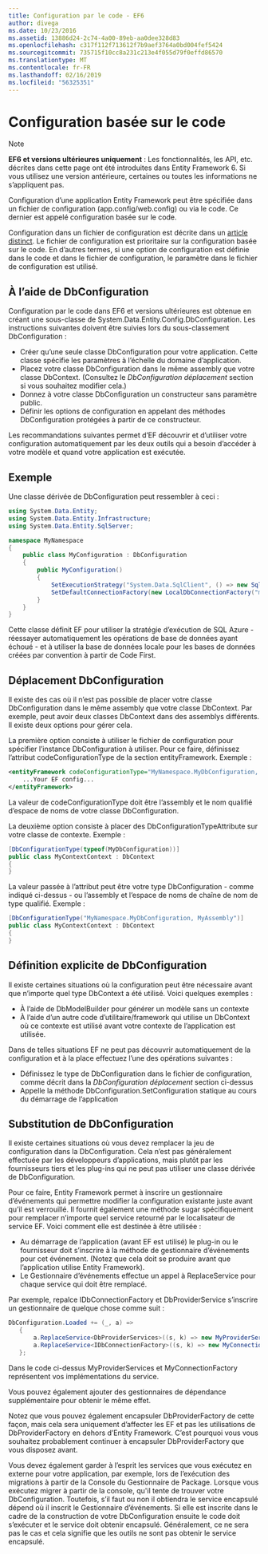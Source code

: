 ```yaml
---
title: Configuration par le code - EF6
author: divega
ms.date: 10/23/2016
ms.assetid: 13886d24-2c74-4a00-89eb-aa0dee328d83
ms.openlocfilehash: c317f112f713612f7b9aef3764a0bd004fef5424
ms.sourcegitcommit: 735715f10cc8a231c213e4f055d79f0effd86570
ms.translationtype: MT
ms.contentlocale: fr-FR
ms.lasthandoff: 02/16/2019
ms.locfileid: "56325351"
---
```

# <a name="code-based-configuration"></a>Configuration basée sur le code
> [!NOTE]
> **EF6 et versions ultérieures uniquement** : Les fonctionnalités, les API, etc. décrites dans cette page ont été introduites dans Entity Framework 6. Si vous utilisez une version antérieure, certaines ou toutes les informations ne s’appliquent pas.  

Configuration d’une application Entity Framework peut être spécifiée dans un fichier de configuration (app.config/web.config) ou via le code. Ce dernier est appelé configuration basée sur le code.  

Configuration dans un fichier de configuration est décrite dans un [article distinct](config-file.md). Le fichier de configuration est prioritaire sur la configuration basée sur le code. En d’autres termes, si une option de configuration est définie dans le code et dans le fichier de configuration, le paramètre dans le fichier de configuration est utilisé.  

## <a name="using-dbconfiguration"></a>À l’aide de DbConfiguration  

Configuration par le code dans EF6 et versions ultérieures est obtenue en créant une sous-classe de System.Data.Entity.Config.DbConfiguration. Les instructions suivantes doivent être suivies lors du sous-classement DbConfiguration :  

- Créer qu’une seule classe DbConfiguration pour votre application. Cette classe spécifie les paramètres à l’échelle du domaine d’application.  
- Placez votre classe DbConfiguration dans le même assembly que votre classe DbContext. (Consultez le *DbConfiguration déplacement* section si vous souhaitez modifier cela.)  
- Donnez à votre classe DbConfiguration un constructeur sans paramètre public.  
- Définir les options de configuration en appelant des méthodes DbConfiguration protégées à partir de ce constructeur.  

Les recommandations suivantes permet d’EF découvrir et d’utiliser votre configuration automatiquement par les deux outils qui a besoin d’accéder à votre modèle et quand votre application est exécutée.  

## <a name="example"></a>Exemple  

Une classe dérivée de DbConfiguration peut ressembler à ceci :  

``` csharp
using System.Data.Entity;
using System.Data.Entity.Infrastructure;
using System.Data.Entity.SqlServer;

namespace MyNamespace
{
    public class MyConfiguration : DbConfiguration
    {
        public MyConfiguration()
        {
            SetExecutionStrategy("System.Data.SqlClient", () => new SqlAzureExecutionStrategy());
            SetDefaultConnectionFactory(new LocalDbConnectionFactory("mssqllocaldb"));
        }
    }
}
```  

Cette classe définit EF pour utiliser la stratégie d’exécution de SQL Azure - réessayer automatiquement les opérations de base de données ayant échoué - et à utiliser la base de données locale pour les bases de données créées par convention à partir de Code First.  

## <a name="moving-dbconfiguration"></a>Déplacement DbConfiguration  

Il existe des cas où il n’est pas possible de placer votre classe DbConfiguration dans le même assembly que votre classe DbContext. Par exemple, peut avoir deux classes DbContext dans des assemblys différents. Il existe deux options pour gérer cela.  

La première option consiste à utiliser le fichier de configuration pour spécifier l’instance DbConfiguration à utiliser. Pour ce faire, définissez l’attribut codeConfigurationType de la section entityFramework. Exemple :  

``` xml
<entityFramework codeConfigurationType="MyNamespace.MyDbConfiguration, MyAssembly">
    ...Your EF config...
</entityFramework>
```  

La valeur de codeConfigurationType doit être l’assembly et le nom qualifié d’espace de noms de votre classe DbConfiguration.  

La deuxième option consiste à placer des DbConfigurationTypeAttribute sur votre classe de contexte. Exemple :  

``` csharp  
[DbConfigurationType(typeof(MyDbConfiguration))]
public class MyContextContext : DbContext
{
}
```  

La valeur passée à l’attribut peut être votre type DbConfiguration - comme indiqué ci-dessus - ou l’assembly et l’espace de noms de chaîne de nom de type qualifié. Exemple :  

``` csharp
[DbConfigurationType("MyNamespace.MyDbConfiguration, MyAssembly")]
public class MyContextContext : DbContext
{
}
```  

## <a name="setting-dbconfiguration-explicitly"></a>Définition explicite de DbConfiguration  

Il existe certaines situations où la configuration peut être nécessaire avant que n’importe quel type DbContext a été utilisé. Voici quelques exemples :  

- À l’aide de DbModelBuilder pour générer un modèle sans un contexte  
- À l’aide d’un autre code d’utilitaire/framework qui utilise un DbContext où ce contexte est utilisé avant votre contexte de l’application est utilisée.  

Dans de telles situations EF ne peut pas découvrir automatiquement de la configuration et à la place effectuez l’une des opérations suivantes :  

- Définissez le type de DbConfiguration dans le fichier de configuration, comme décrit dans la *DbConfiguration déplacement* section ci-dessus
- Appelle la méthode DbConfiguration.SetConfiguration statique au cours du démarrage de l’application  

## <a name="overriding-dbconfiguration"></a>Substitution de DbConfiguration  

Il existe certaines situations où vous devez remplacer la jeu de configuration dans la DbConfiguration. Cela n’est pas généralement effectuée par les développeurs d’applications, mais plutôt par les fournisseurs tiers et les plug-ins qui ne peut pas utiliser une classe dérivée de DbConfiguration.  

Pour ce faire, Entity Framework permet à inscrire un gestionnaire d’événements qui permettre modifier la configuration existante juste avant qu’il est verrouillé.  Il fournit également une méthode sugar spécifiquement pour remplacer n’importe quel service retourné par le localisateur de service EF. Voici comment elle est destinée à être utilisée :  

- Au démarrage de l’application (avant EF est utilisé) le plug-in ou le fournisseur doit s’inscrire à la méthode de gestionnaire d’événements pour cet événement. (Notez que cela doit se produire avant que l’application utilise Entity Framework).  
- Le Gestionnaire d’événements effectue un appel à ReplaceService pour chaque service qui doit être remplacé.  

Par exemple, repalce IDbConnectionFactory et DbProviderService s’inscrire un gestionnaire de quelque chose comme suit :  

``` csharp
DbConfiguration.Loaded += (_, a) =>
   {
       a.ReplaceService<DbProviderServices>((s, k) => new MyProviderServices(s));
       a.ReplaceService<IDbConnectionFactory>((s, k) => new MyConnectionFactory(s));
   };
```  

Dans le code ci-dessus MyProviderServices et MyConnectionFactory représentent vos implémentations du service.  

Vous pouvez également ajouter des gestionnaires de dépendance supplémentaire pour obtenir le même effet.  

Notez que vous pouvez également encapsuler DbProviderFactory de cette façon, mais cela sera uniquement d’affecter les EF et pas les utilisations de DbProviderFactory en dehors d’Entity Framework. C’est pourquoi vous vous souhaitez probablement continuer à encapsuler DbProviderFactory que vous disposez avant.  

Vous devez également garder à l’esprit les services que vous exécutez en externe pour votre application, par exemple, lors de l’exécution des migrations à partir de la Console du Gestionnaire de Package. Lorsque vous exécutez migrer à partir de la console, qu'il tente de trouver votre DbConfiguration. Toutefois, s’il faut ou non il obtiendra le service encapsulé dépend où il inscrit le Gestionnaire d’événements. Si elle est inscrite dans le cadre de la construction de votre DbConfiguration ensuite le code doit s’exécuter et le service doit obtenir encapsulé. Généralement, ce ne sera pas le cas et cela signifie que les outils ne sont pas obtenir le service encapsulé.  
